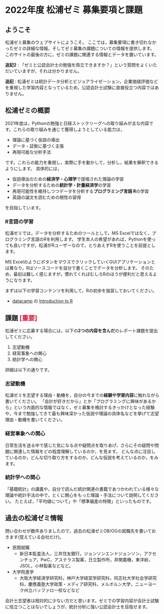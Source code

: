 # 2022年度 松浦ゼミ 募集要項と課題

## ようこそ

松浦ゼミ募集のウェブサイトにようこそ。
ここでは，募集要項に書き切れなかったゼミの詳細な情報，そしてゼミ募集の課題についての情報を提供します。
このサイトの最後の方に，ゼミの課題に関連する情報とデータを置いています。

**追記2** : 「ゼミと公認会計士の勉強を両立できますか？」という質問をよくいただいていますが，それは分かりません。

**追記** : 松浦ゼミは統計データ分析とビジュアライゼーション，企業価値評価などを重視した学習内容となっているため，公認会計士試験に直接役立つ内容ではありません。

## 松浦ゼミの概要

2021年度は，Pythonの勉強と日経ストックリーグへの取り組みが主な内容です。これらの取り組みを通じて獲得しようとしている能力は，

- 理論に基づく仮説の導出
- データ・証拠に基づく主張
- 再現可能な分析手法

です。これらの能力を重視し，実際に手を動かして，分析し，結果を解釈できるようにします。
具体的には，

- 仮説導出のための**経済学・心理学**で提唱された理論の学習
- データを分析するための**統計学・計量経済学**の学習
- 再現可能性を維持しつつデータを分析する**プログラミング言語 R**の学習
- 英語の論文を読むための根性の習得

を目指しています。

### R言語の学習

松浦ゼミでは，データを分析するためのツールとして，MS Excelではなく，プログラミング言語のRを利用します。
学生本人の希望があれば，Pythonを使っても良いですが，松浦がRユーザーなので，とりあえずRを使うことを前提とします。

MS ExcelのようにボタンをマウスでクリックしていくGUIアプリケーションとは異なり，Rはソースコードを自分で書くことでデータを分析します。
そのため，最初は難しく感じますが，慣れてくればむしろRのほうが便利だと思えるようになります。

まずは以下の学習コンテンツを利用して，Rの初歩を独習しておいてください。

- [datacamp](https://learn.datacamp.com/) の [Introduction to R](https://learn.datacamp.com/courses/free-introduction-to-r)

## 課題 <span style="color: crimson; ">[重要]</span>

松浦ゼミに応募する場合には，以下の**2つの内容を含んだ**のレポート課題を提出してください。

1. 志望動機
2. 経営事象への関心
3. 統計学への関心

詳細は以下の通りです。

### 志望動機

松浦ゼミを志望する理由・動機を，自分の今までの**経験や学習内容**に触れながら書いてください。
「会計が好きだから」とか「プログラミングに興味があるから」という内面的な情報ではなく，ゼミ募集を検討するきっかけとなった経験や，今まで勉強してきて最も興味深かった仮説や理論の具体名などを挙げて志望理由・動機を書いてください。

### 経営事象への関心

日常生活を送る中で感じた気になる点や疑問点を取りあげ，さらにその疑問や問題に関連した情報をどの程度理解しているのか，を見ます。
どんな点に注目しているのか，どんな切り取り方をするのか，どんな仮説を考えているのか，をみます。

### 統計学への関心

「基礎統計」の講義や，自分で読んだ統計関連の書籍であつかわれている様々な理論や統計手法の中で，とくに関心をもった理論・手法について説明してください。
たとえば，「平均値について」や「標準偏差の特徴」といったものです。

## 過去の松浦ゼミ情報

問い合わせが数件ありましたので，過去の松浦ゼミOB/OGの就職先を書いておきます(覚えている会社だけ)。

- 民間就職
  - 新日本監査法人，三井住友銀行，ジョンソンエンドジョンソン，アクセンチュア，PwC，アステラス製薬，日立製作所，井関農機，東洋紡，JSOL，小林製薬などなど。
- 大学院進学
  - 大阪大学経済学研究科，神戸大学経営学研究科，同志社大学社会学研究科，慶應義塾大学政策・メディア研究科，メルボルン大学，ニューヨーク州立バッファロー校などなど

会計士志望者は相対的に少ない方だと思います。ゼミでの学習内容が会計士試験に役立つことはないでしょうが，統計分析に強い公認会計士を目指せます。
